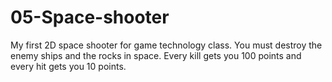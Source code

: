 # 05-Space-shooter
My first 2D space shooter for game technology class. You must destroy the enemy ships and the rocks in space. Every kill gets you 100 points and every hit gets you 10 points. 
